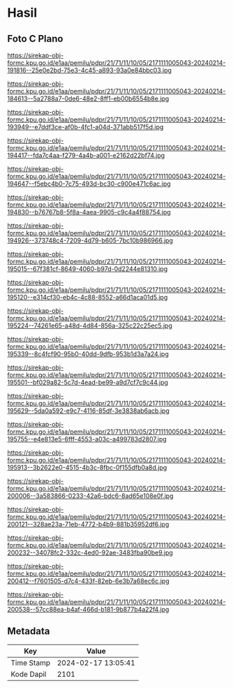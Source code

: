# Hasil

## Foto C Plano

https://sirekap-obj-formc.kpu.go.id/e1aa/pemilu/pdpr/21/71/11/10/05/2171111005043-20240214-191816--25e0e2bd-75e3-4c45-a893-93a0e84bbc03.jpg

https://sirekap-obj-formc.kpu.go.id/e1aa/pemilu/pdpr/21/71/11/10/05/2171111005043-20240214-184613--5a2788a7-0de6-48e2-8ff1-eb00b6554b8e.jpg

https://sirekap-obj-formc.kpu.go.id/e1aa/pemilu/pdpr/21/71/11/10/05/2171111005043-20240214-193949--e7ddf3ce-af0b-4fc1-a04d-371abb517f5d.jpg

https://sirekap-obj-formc.kpu.go.id/e1aa/pemilu/pdpr/21/71/11/10/05/2171111005043-20240214-194417--fda7c4aa-f279-4a4b-a001-e2162d22bf74.jpg

https://sirekap-obj-formc.kpu.go.id/e1aa/pemilu/pdpr/21/71/11/10/05/2171111005043-20240214-194647--f5ebc4b0-7c75-493d-bc30-c900e471c6ac.jpg

https://sirekap-obj-formc.kpu.go.id/e1aa/pemilu/pdpr/21/71/11/10/05/2171111005043-20240214-194830--b76767b8-5f8a-4aea-9905-c9c4a4f88754.jpg

https://sirekap-obj-formc.kpu.go.id/e1aa/pemilu/pdpr/21/71/11/10/05/2171111005043-20240214-194926--373748c4-7209-4d79-b605-7bc10b986966.jpg

https://sirekap-obj-formc.kpu.go.id/e1aa/pemilu/pdpr/21/71/11/10/05/2171111005043-20240214-195015--67f381cf-8649-4060-b97d-0d2244e81310.jpg

https://sirekap-obj-formc.kpu.go.id/e1aa/pemilu/pdpr/21/71/11/10/05/2171111005043-20240214-195120--e314cf30-eb4c-4c88-8552-a66d1aca01d5.jpg

https://sirekap-obj-formc.kpu.go.id/e1aa/pemilu/pdpr/21/71/11/10/05/2171111005043-20240214-195224--74261e65-a48d-4d84-856a-325c22c25ec5.jpg

https://sirekap-obj-formc.kpu.go.id/e1aa/pemilu/pdpr/21/71/11/10/05/2171111005043-20240214-195339--8c4fcf90-95b0-40dd-9dfb-953b1d3a7a24.jpg

https://sirekap-obj-formc.kpu.go.id/e1aa/pemilu/pdpr/21/71/11/10/05/2171111005043-20240214-195501--bf029a82-5c7d-4ead-be99-a9d7cf7c9c44.jpg

https://sirekap-obj-formc.kpu.go.id/e1aa/pemilu/pdpr/21/71/11/10/05/2171111005043-20240214-195629--5da0a592-e9c7-4116-85df-3e3838ab6acb.jpg

https://sirekap-obj-formc.kpu.go.id/e1aa/pemilu/pdpr/21/71/11/10/05/2171111005043-20240214-195755--e4e813e5-6fff-4553-a03c-a499783d2807.jpg

https://sirekap-obj-formc.kpu.go.id/e1aa/pemilu/pdpr/21/71/11/10/05/2171111005043-20240214-195913--3b2622e0-4515-4b3c-8fbc-0f155dfb0a8d.jpg

https://sirekap-obj-formc.kpu.go.id/e1aa/pemilu/pdpr/21/71/11/10/05/2171111005043-20240214-200006--3a583866-0233-42a6-bdc6-8ad65e108e0f.jpg

https://sirekap-obj-formc.kpu.go.id/e1aa/pemilu/pdpr/21/71/11/10/05/2171111005043-20240214-200121--328ae23a-71eb-4772-b4b9-881b35952df6.jpg

https://sirekap-obj-formc.kpu.go.id/e1aa/pemilu/pdpr/21/71/11/10/05/2171111005043-20240214-200232--34078fc2-332c-4ed0-92ae-3483fba90be9.jpg

https://sirekap-obj-formc.kpu.go.id/e1aa/pemilu/pdpr/21/71/11/10/05/2171111005043-20240214-200412--f7601505-d7c4-433f-82eb-6e3b7a68ec6c.jpg

https://sirekap-obj-formc.kpu.go.id/e1aa/pemilu/pdpr/21/71/11/10/05/2171111005043-20240214-200538--57cc88ea-b4af-466d-b181-9b877b4a22f4.jpg


## Metadata

| Key        | Value               |
| ---------- | ------------------- |
| Time Stamp | 2024-02-17 13:05:41 |
| Kode Dapil | 2101                |



